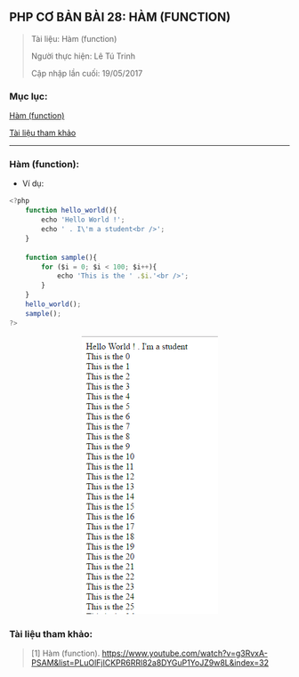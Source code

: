 ## PHP CƠ BẢN BÀI 28: HÀM (FUNCTION)

> Tài liệu: Hàm (function)
>
> Người thực hiện: Lê Tú Trinh
>
> Cập nhập lần cuối: 19/05/2017

### Mục lục:

[Hàm (function)](#1)

[Tài liệu tham khảo](#2)

***

<a name="1"></a>
### Hàm (function):

- Ví dụ:

```javascript
<?php
	function hello_world(){
		echo 'Hello World !';
		echo ' . I\'m a student<br />';
	}

	function sample(){
		for ($i = 0; $i < 100; $i++){
			echo 'This is the ' .$i.'<br />';
		}
	}
	hello_world();
	sample();
?>
```

<p align="center"><img src="https://github.com/TrinhTu/web_developer/blob/master/Task30_PHP_Course_01/image/9.png"/></p>

<a name="2"></a>
### Tài liệu tham khảo:

> [1] Hàm (function). https://www.youtube.com/watch?v=g3RvxA-PSAM&list=PLuOlFjICKPR6RRl82a8DYGuP1YoJZ9w8L&index=32